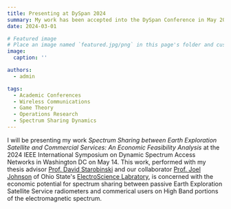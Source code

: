 ```yaml
---
title: Presenting at DySpan 2024
summary: My work has been accepted into the DySpan Conference in May 2024
date: 2024-03-01

# Featured image
# Place an image named `featured.jpg/png` in this page's folder and customize its options here.
image:
  caption: ''

authors:
  - admin

tags:
  - Academic Conferences
  - Wireless Communications
  - Game Theory
  - Operations Research
  - Spectrum Sharing Dynamics
---
```


I will be presenting my work _Spectrum Sharing between Earth Exploration Satellite and Commercial Services: An Economic Feasibility Analysis_ at the 2024 IEEE International Symposium on Dynamic Spectrum Access Networks in Washington DC on May 14. This work, performed with my thesis advisor [Prof. David Starobinski](https://people.bu.edu/staro/) and our collaborator [Prof. Joel Johnson](https://ece.osu.edu/johnson-joel) of Ohio State's [ElectroScience Labratory](https://electroscience.osu.edu/), is concerned with the economic potential for spectrum sharing between passive Earth Exploration Satellite Service radiometers and commerical users on High Band portions of the electromagnetic spectrum.  

